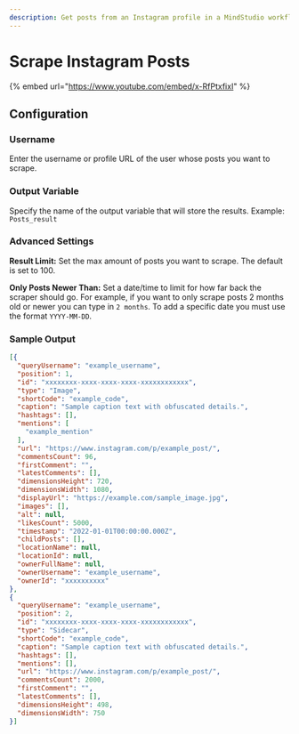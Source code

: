 ```yaml
---
description: Get posts from an Instagram profile in a MindStudio workflow
---
```


# Scrape Instagram Posts

{% embed url="https://www.youtube.com/embed/x-RfPtxfixI" %}

## Configuration

### Username

Enter the username or profile URL of the user whose posts you want to scrape.

### Output Variable

Specify the name of the output variable that will store the results. Example: `Posts_result`

### Advanced Settings

**Result Limit:** Set the max amount of posts you want to scrape. The default is set to 100.

**Only Posts Newer Than:** Set a date/time to limit for how far back the scraper should go. For example, if you want to only scrape posts 2 months old or newer you can type in `2 months`. To add a specific date you must use the format `YYYY-MM-DD`.

### Sample Output

```json
[{
  "queryUsername": "example_username",
  "position": 1,
  "id": "xxxxxxxx-xxxx-xxxx-xxxx-xxxxxxxxxxxx",
  "type": "Image",
  "shortCode": "example_code",
  "caption": "Sample caption text with obfuscated details.",
  "hashtags": [],
  "mentions": [
    "example_mention"
  ],
  "url": "https://www.instagram.com/p/example_post/",
  "commentsCount": 96,
  "firstComment": "",
  "latestComments": [],
  "dimensionsHeight": 720,
  "dimensionsWidth": 1080,
  "displayUrl": "https://example.com/sample_image.jpg",
  "images": [],
  "alt": null,
  "likesCount": 5000,
  "timestamp": "2022-01-01T00:00:00.000Z",
  "childPosts": [],
  "locationName": null,
  "locationId": null,
  "ownerFullName": null,
  "ownerUsername": "example_username",
  "ownerId": "xxxxxxxxxx"
},
{
  "queryUsername": "example_username",
  "position": 2,
  "id": "xxxxxxxx-xxxx-xxxx-xxxx-xxxxxxxxxxxx",
  "type": "Sidecar",
  "shortCode": "example_code",
  "caption": "Sample caption text with obfuscated details.",
  "hashtags": [],
  "mentions": [],
  "url": "https://www.instagram.com/p/example_post/",
  "commentsCount": 2000,
  "firstComment": "",
  "latestComments": [],
  "dimensionsHeight": 498,
  "dimensionsWidth": 750
}]
```
